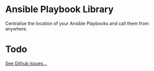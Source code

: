 Ansible Playbook Library
========================
Centralise the location of your Ansible Playbooks and call them from anywhere.

Todo
====
[See Github issues...](https://github.com/batandwa/ap-lib/issues)
